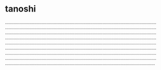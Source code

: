 # tanoshi

...........................................................................................................................................................................................................................................................................................................................................................................................................................................................................................................................................................................................................................................................................................................................................................................................................................................................................................................................................................................................................................................................................................................................................................